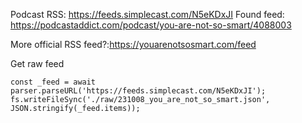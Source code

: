Podcast RSS: https://feeds.simplecast.com/N5eKDxJI
Found feed: https://podcastaddict.com/podcast/you-are-not-so-smart/4088003

More official RSS feed?:https://youarenotsosmart.com/feed

Get raw feed
```shell
const _feed = await parser.parseURL('https://feeds.simplecast.com/N5eKDxJI');
fs.writeFileSync('./raw/231008_you_are_not_so_smart.json', JSON.stringify(_feed.items));
```

